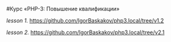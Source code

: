 #Курс «PHP-3: Повышение квалификации»

_lesson 1._ https://github.com/IgorBaskakov/php3.local/tree/v1.2

_lesson 2._ https://github.com/IgorBaskakov/php3.local/tree/v2.1